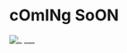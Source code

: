cOmINg SoON
===========

![_ ___](https://raw.githubusercontent.com/automenta/gremlann/master/gremlann.png)

